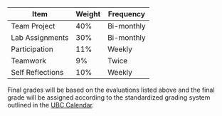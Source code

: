 | Item             | Weight | Frequency  |
|------------------|--------|------------|
| Team Project     | 40%    | Bi-monthly |
| Lab Assignments  | 30%    | Bi-monthly |
| Participation    | 11%    | Weekly     |
| Teamwork         | 9%     | Twice      |
| Self Reflections | 10%    | Weekly     |


Final grades will be based on the evaluations listed above and the final grade will be assigned according to the standardized grading system outlined in the [UBC Calendar](https://vancouver.calendar.ubc.ca/campus-wide-policies-and-regulations/grading-practices/introduction).

<!-- 
```{note}
Please refer to [this page](https://students.ubc.ca/enrolment/exams/exam-clashes-hardships-cancellations) for details on exam clashes, hardships, and cancellations.
```
-->
